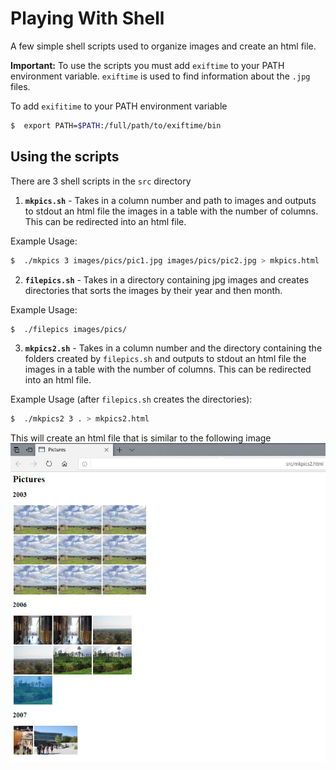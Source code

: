 # Playing With Shell
A few simple shell scripts used to organize images and create an html file.

**Important:** To use the scripts you must add `exiftime` to your PATH environment variable. `exiftime` is used to find information about the `.jpg` files.

To add `exifitime` to your PATH environment variable
```bash
$  export PATH=$PATH:/full/path/to/exiftime/bin
```

## Using the scripts

There are 3 shell scripts in the `src` directory

1. **`mkpics.sh`** - Takes in a column number and path to images and outputs to stdout an html file the images in a table with the number of columns. This can be redirected into an html file.

Example Usage:
```bash
$  ./mkpics 3 images/pics/pic1.jpg images/pics/pic2.jpg > mkpics.html
```

2. **`filepics.sh`** - Takes in a directory containing jpg images and creates directories that sorts the images by their year and then month.

Example Usage:
```bash
$  ./filepics images/pics/
```

3. **`mkpics2.sh`** - Takes in a column number and the directory containing the folders created by `filepics.sh` and outputs to stdout an html file the images in a table with the number of columns. This can be redirected into an html file.

Example Usage (after `filepics.sh` creates the directories):
```bash
$  ./mkpics2 3 . > mkpics2.html
```

This will create an html file that is similar to the following image
![example html](https://github.com/EltonK888/Playing_With_Shell/blob/master/example.JPG)
